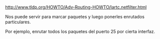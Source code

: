 http://www.tldp.org/HOWTO/Adv-Routing-HOWTO/lartc.netfilter.html

Nos puede servir para marcar paquetes y luego ponerles enrutados particulares.

Por ejemplo, enrutar todos los paquetes del puerto 25 por cierta interfaz.
